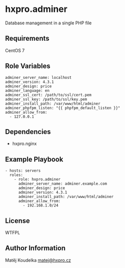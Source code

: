 hxpro.adminer
===============

Database management in a single PHP file

Requirements
------------

CentOS 7

Role Variables
--------------

    adminer_server_name: localhost
    adminer_version: 4.3.1
    adminer_design: price
    adminer_language: en
    adminer_ssl_cert: /path/to/ssl/cert.pem
    adminer_ssl_key: /path/to/ssl/key.pem
    adminer_install_path: /var/www/html/adminer
    adminer_phpfpm_listen: "{{ phpfpm_default_listen }}"
    adminer_allow_from:
      - 127.0.0.1

Dependencies
------------

 - hxpro.nginx

Example Playbook
----------------

    - hosts: servers
      roles:
        - role: hxpro.adminer
          adminer_server_name: adminer.example.com
          adminer_design: price
          adminer_version: 4.3.1
          adminer_install_path: /var/www/html/adminer
          adminer_allow_from:
            - 192.168.1.0/24

License
-------

WTFPL

Author Information
------------------

Matěj Koudelka <matej@hxpro.cz>
